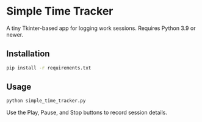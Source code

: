 # Simple Time Tracker

A tiny Tkinter-based app for logging work sessions. Requires Python 3.9 or newer.

## Installation

```bash
pip install -r requirements.txt
```

## Usage

```bash
python simple_time_tracker.py
```

Use the Play, Pause, and Stop buttons to record session details.
